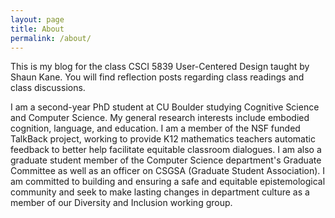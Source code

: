 ```yaml
---
layout: page
title: About
permalink: /about/
---
```


This is my blog for the class CSCI 5839 User-Centered Design taught by Shaun Kane.
You will find reflection posts regarding class readings and class discussions.

I am a second-year PhD student at CU Boulder studying Cognitive Science and Computer Science.
My general research interests include embodied cognition, language, and education.
I am a member of the NSF funded TalkBack project, working to provide K12 mathematics teachers 
automatic feedback to better help facilitate equitable classroom dialogues. 
I am also a graduate student member of the Computer Science department's Graduate Committee as well as an officer on CSGSA (Graduate Student Association). 
I am committed to building and ensuring a safe and equitable epistemological
community and seek to make lasting changes in department culture as a 
member of our Diversity and Inclusion working group. 